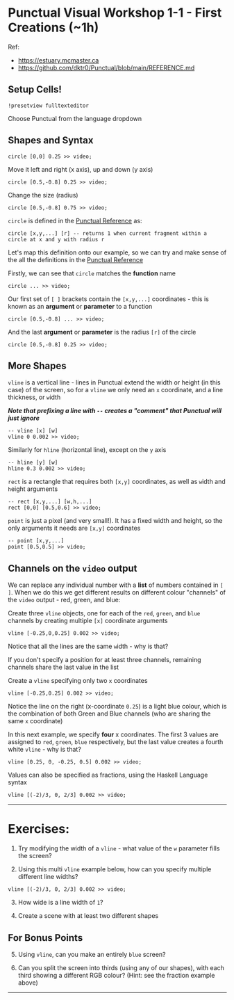 # Punctual Visual Workshop 1-1 - First Creations (~1h)

Ref: 
 - https://estuary.mcmaster.ca
 - https://github.com/dktr0/Punctual/blob/main/REFERENCE.md

## Setup Cells!

`!presetview fulltexteditor`

Choose Punctual from the language dropdown

## Shapes and Syntax

```
circle [0,0] 0.25 >> video;
```

Move it left and right (x axis), up and down (y axis)
```
circle [0.5,-0.8] 0.25 >> video;
```

Change the size (radius)
```
circle [0.5,-0.8] 0.75 >> video;
```

`circle` is defined in the [Punctual Reference](https://github.com/dktr0/Punctual/blob/main/REFERENCE.md) as:
```
circle [x,y,...] [r] -- returns 1 when current fragment within a circle at x and y with radius r
```

Let's map this definition onto our example, so we can try and make sense of the all the definitions in the [Punctual Reference](https://github.com/dktr0/Punctual/blob/main/REFERENCE.md) 

Firstly, we can see that `circle` matches the **function** name
```
circle ... >> video;
```

Our first set of `[ ]` brackets contain the `[x,y,...]` coordinates - this is known as an **argument** or **parameter** to a function 

```
circle [0.5,-0.8] ... >> video;
```

And the last **argument** or **parameter** is the radius `[r]` of the circle

```
circle [0.5,-0.8] 0.25 >> video;
```

## More Shapes

`vline` is a vertical line - lines in Punctual extend the width or height (in this case) of the screen, so for a `vline` we only need an `x` coordinate, and a line thickness, or `w`idth

***Note that prefixing a line with `--` creates a "comment" that Punctual will just ignore***

```
-- vline [x] [w]
vline 0 0.002 >> video;
```

Similarly for `hline` (horizontal line), except on the `y` axis
```
-- hline [y] [w]
hline 0.3 0.002 >> video;
```

`rect` is a rectangle that requires both `[x,y]` coordinates, as well as `w`idth and `h`eight arguments
```
-- rect [x,y,...] [w,h,...]
rect [0,0] [0.5,0.6] >> video;
```

`point` is just a pixel (and very small!). It has a fixed width and height, so the only arguments it needs are `[x,y]` coordinates
```
-- point [x,y,...]
point [0.5,0.5] >> video;
```

## Channels on the `video` output

We can replace any individual number with a **list** of numbers contained in `[ ]`. When we do this we get different results on different colour "channels" of the `video` output - red, green, and blue:

Create three `vline` objects, one for each of the `red`, `green`, and `blue` channels by creating multiple `[x]` coordinate arguments
```
vline [-0.25,0,0.25] 0.002 >> video;
```

Notice that all the lines are the same `w`idth - why is that?

If you don't specify a position for at least three channels, remaining channels share the last value in the list

Create a `vline` specifying only two `x` coordinates
```
vline [-0.25,0.25] 0.002 >> video;
```

Notice the line on the right (x-coordinate `0.25`) is a light blue colour, which is the combination of both Green and Blue channels (who are sharing the same `x` coordinate)

In this next example, we specify **four** x coordinates. The first 3 values are assigned to `red`, `green`, `blue` respectively, but the last value creates a fourth white `vline` - why is that?

```
vline [0.25, 0, -0.25, 0.5] 0.002 >> video;
```

Values can also be specified as fractions, using the Haskell Language syntax

```
vline [(-2)/3, 0, 2/3] 0.002 >> video;
```
---

# Exercises:

1. Try modifying the width of a `vline` - what value of the `w` parameter fills the screen?



2. Using this multi `vline` example below, how can you specify multiple different line widths?
```
vline [(-2)/3, 0, 2/3] 0.002 >> video;
```


3. How wide is a line width of `1`?


4. Create a scene with at least two different shapes


## For Bonus Points

5. Using `vline`, can you make an entirely `blue` screen?



6. Can you split the screen into thirds (using any of our shapes), with each third showing a different RGB colour? (Hint: see the fraction example above)



---
